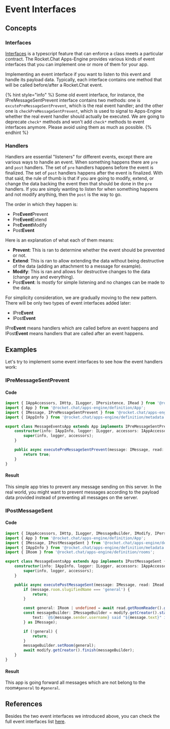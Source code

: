 # Event Interfaces

## Concepts

### Interfaces

[Interfaces](https://www.typescriptlang.org/docs/handbook/interfaces.html#class-types) is a typescript feature that can enforce a class meets a particular contract. The Rocket.Chat Apps-Engine provides various kinds of event interfaces that you can implement one or more of them for your app.

Implementing an event interface if you want to listen to this event and handle its payload data. Typically, each interface contains one method that will be called before/after a Rocket.Chat event.

{% hint style="info" %}
Some old event interface, for instance, the IPreMessageSentPrevent interface contains two methods: one is `excutePreMessageSentPrevent`, which is the real event handler; and the other one is `checkPreMessageSentPrevent`, which is used to signal to Apps-Engine whether the real event handler should actually be executed. We are going to deprecate `check*` methods and won't add `check*` methods to event interfaces anymore. Please avoid using them as much as possible.
{% endhint %}

### Handlers

Handlers are essential "listeners" for different events, except there are various ways to handle an event. When something happens there are `pre` and `post` handlers. The set of `pre` handlers happens before the event is finalized. The set of `post` handlers happens after the event is finalized. With that said, the rule of thumb is that if you are going to modify, extend, or change the data backing the event then that should be done in the `pre` handlers. If you are simply wanting to listen for when something happens and not modify anything, then the `post` is the way to go.

The order in which they happen is:

* Pre**Event**Prevent
* Pre**Event**Extend
* Pre**Event**Modify
* Post**Event**

Here is an explanation of what each of them means:

* **Prevent**: This is ran to determine whether the event should be prevented or not.
* **Extend**: This is ran to allow extending the data without being destructive of the data \(adding an attachment to a message for example\).
* **Modify**: This is ran and allows for destructive changes to the data \(change any and everything\).
* Post**Event**: Is mostly for simple listening and no changes can be made to the data.

For simplicity consideration, we are gradually moving to the new pattern. There will be only two types of event interfaces added later:

* IPre**Event**
* IPost**Event**

IPre**Event** means handlers which are called before an event happens and IPost**Event** means handlers that are called after an event happens.

## Examples

Let's try to implement some event interfaces to see how the event handlers work:

### IPreMessageSentPrevent

#### Code

```typescript
import { IAppAccessors, IHttp, ILogger, IPersistence, IRead } from '@rocket.chat/apps-engine/definition/accessors';
import { App } from '@rocket.chat/apps-engine/definition/App';
import { IMessage, IPreMessageSentPrevent } from '@rocket.chat/apps-engine/definition/messages';
import { IAppInfo } from '@rocket.chat/apps-engine/definition/metadata';

export class MessageEventsApp extends App implements IPreMessageSentPrevent {
    constructor(info: IAppInfo, logger: ILogger, accessors: IAppAccessors) {
        super(info, logger, accessors);
    }

    public async executePreMessageSentPrevent(message: IMessage, read: IRead, http: IHttp, persistence: IPersistence): Promise<boolean> {
        return true;
    }
}
```

#### Result

This simple app tries to prevent any message sending on this server. In the real world, you might want to prevent messages according to the payload data provided instead of preventing all messages on the server.

### IPostMessageSent

#### Code

```typescript
import { IAppAccessors, IHttp, ILogger, IMessageBuilder, IModify, IPersistence, IRead } from '@rocket.chat/apps-engine/definition/accessors';
import { App } from '@rocket.chat/apps-engine/definition/App';
import { IMessage, IPostMessageSent } from '@rocket.chat/apps-engine/definition/messages';
import { IAppInfo } from '@rocket.chat/apps-engine/definition/metadata';
import { IRoom } from '@rocket.chat/apps-engine/definition/rooms';

export class MessageEventsApp extends App implements IPostMessageSent {
    constructor(info: IAppInfo, logger: ILogger, accessors: IAppAccessors) {
        super(info, logger, accessors);
    }

    public async executePostMessageSent(message: IMessage, read: IRead, http: IHttp, persistence: IPersistence, modify: IModify): Promise<void> {
        if (message.room.slugifiedName === 'general') {
            return;
        }

        const general: IRoom | undefined = await read.getRoomReader().getByName('general');
        const messageBuilder: IMessageBuilder = modify.getCreator().startMessage({
            text: `@${message.sender.username} said "${message.text}" in #${message.room.displayName}`,
        } as IMessage);

        if (!general) {
            return;
        }
        messageBuilder.setRoom(general);
        await modify.getCreator().finish(messageBuilder);
    }
}
```

#### Result

This app is going forward all messages which are not belong to the room`#general` to `#general`.

## References

Besides the two event interfaces we introduced above, you can check the full event interfaces list [here](https://github.com/RocketChat/Rocket.Chat.Apps-engine/blob/alpha/src/definition/metadata/AppInterface.ts).

